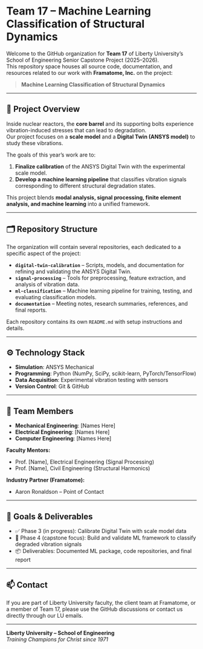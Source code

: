 # Team 17 – Machine Learning Classification of Structural Dynamics  

Welcome to the GitHub organization for **Team 17** of Liberty University’s School of Engineering Senior Capstone Project (2025–2026).  
This repository space houses all source code, documentation, and resources related to our work with **Framatome, Inc.** on the project:  

> **Machine Learning Classification of Structural Dynamics**  

---

## 📖 Project Overview  
Inside nuclear reactors, the **core barrel** and its supporting bolts experience vibration-induced stresses that can lead to degradation.  
Our project focuses on a **scale model** and a **Digital Twin (ANSYS model)** to study these vibrations.  

The goals of this year’s work are to:  
1. **Finalize calibration** of the ANSYS Digital Twin with the experimental scale model.  
2. **Develop a machine learning pipeline** that classifies vibration signals corresponding to different structural degradation states.  

This project blends **modal analysis, signal processing, finite element analysis, and machine learning** into a unified framework.  

---

## 🗂 Repository Structure  
The organization will contain several repositories, each dedicated to a specific aspect of the project:  

- **`digital-twin-calibration`** – Scripts, models, and documentation for refining and validating the ANSYS Digital Twin.  
- **`signal-processing`** – Tools for preprocessing, feature extraction, and analysis of vibration data.  
- **`ml-classification`** – Machine learning pipeline for training, testing, and evaluating classification models.  
- **`documentation`** – Meeting notes, research summaries, references, and final reports.  

Each repository contains its own `README.md` with setup instructions and details.  

---

## ⚙️ Technology Stack  
- **Simulation**: ANSYS Mechanical  
- **Programming**: Python (NumPy, SciPy, scikit-learn, PyTorch/TensorFlow)  
- **Data Acquisition**: Experimental vibration testing with sensors  
- **Version Control**: Git & GitHub  

---

## 👥 Team Members  
- **Mechanical Engineering**: [Names Here]  
- **Electrical Engineering**: [Names Here]  
- **Computer Engineering**: [Names Here]  

**Faculty Mentors:**  
- Prof. [Name], Electrical Engineering (Signal Processing)  
- Prof. [Name], Civil Engineering (Structural Harmonics)  

**Industry Partner (Framatome):**  
- Aaron Ronaldson – Point of Contact  

---

## 📌 Goals & Deliverables  
- ✅ Phase 3 (in progress): Calibrate Digital Twin with scale model data  
- 🚧 Phase 4 (capstone focus): Build and validate ML framework to classify degraded vibration signals  
- 📦 Deliverables: Documented ML package, code repositories, and final report  

---

## 📫 Contact  
If you are part of Liberty University faculty, the client team at Framatome, or a member of Team 17, please use the GitHub discussions or contact us directly through our LU emails.  

---

**Liberty University – School of Engineering**  
*Training Champions for Christ since 1971*  
